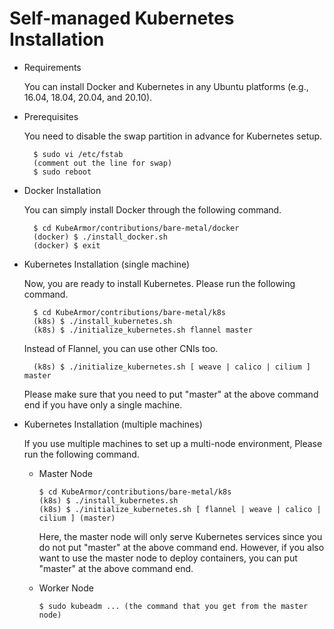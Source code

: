# Self-managed Kubernetes Installation

* Requirements

  You can install Docker and Kubernetes in any Ubuntu platforms \(e.g., 16.04, 18.04, 20.04, and 20.10\).

* Prerequisites

  You need to disable the swap partition in advance for Kubernetes setup.

  ```text
    $ sudo vi /etc/fstab
    (comment out the line for swap)
    $ sudo reboot
  ```

* Docker Installation

  You can simply install Docker through the following command.

  ```text
    $ cd KubeArmor/contributions/bare-metal/docker
    (docker) $ ./install_docker.sh
    (docker) $ exit
  ```

* Kubernetes Installation \(single machine\)

  Now, you are ready to install Kubernetes. Please run the following command.

  ```text
    $ cd KubeArmor/contributions/bare-metal/k8s
    (k8s) $ ./install_kubernetes.sh
    (k8s) $ ./initialize_kubernetes.sh flannel master
  ```

  Instead of Flannel, you can use other CNIs too.

  ```text
    (k8s) $ ./initialize_kubernetes.sh [ weave | calico | cilium ] master
  ```

  Please make sure that you need to put "master" at the above command end if you have only a single machine.

* Kubernetes Installation \(multiple machines\)

  If you use multiple machines to set up a multi-node environment, Please run the following command.

  * Master Node

    ```text
    $ cd KubeArmor/contributions/bare-metal/k8s
    (k8s) $ ./install_kubernetes.sh
    (k8s) $ ./initialize_kubernetes.sh [ flannel | weave | calico | cilium ] (master)
    ```

    Here, the master node will only serve Kubernetes services since you do not put "master" at the above command end. However, if you also want to use the master node to deploy containers, you can put "master" at the above command end.

  * Worker Node

    ```text
    $ sudo kubeadm ... (the command that you get from the master node)
    ```
